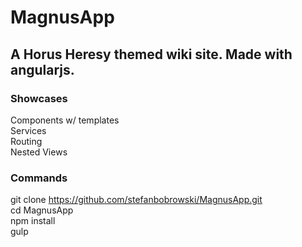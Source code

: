 # MagnusApp
## A Horus Heresy themed wiki site. Made with angularjs.

### Showcases
Components w/ templates <br />
Services <br />
Routing <br />
Nested Views <br />

### Commands
git clone https://github.com/stefanbobrowski/MagnusApp.git <br />
cd MagnusApp <br />
npm install <br />
gulp <br />
